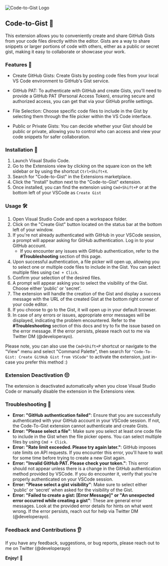 ![Code-to-Gist Logo](https://i.ibb.co/JzGq3YD/Code-To-Gist-logos-copy.jpg)

## Code-to-Gist 🤖

This extension allows you to conveniently create and share GitHub Gists from your code files directly within the editor. Gists are a way to share snippets or larger portions of code with others, either as a public or secret gist, making it easy to collaborate or showcase your work.

### Features 📙

- Create GitHub Gists: Create Gists by posting code files from your local VS Code environment to GitHub's Gist service.

- GitHub PAT: To authenticate with GitHub and create Gists, you'll need to provide a GitHub PAT (Personal Access Token), ensuring secure and authorized access, you can get that via your GitHub profile settings.

- File Selection: Choose specific code files to include in the Gist by selecting them through the file picker within the VS Code interface.

- Public or Private Gists: You can decide whether your Gist should be public or private, allowing you to control who can access and view your code snippets for safer collaboration.

### Installation 📝

1. Launch Visual Studio Code.
2. Go to the Extensions view by clicking on the square icon on the left sidebar or by using the shortcut `Ctrl+Shift+X`.
3. Search for "Code-to-Gist" in the Extensions marketplace.
4. Click the "Install" button next to the "Code-to-Gist" extension.
5. Once installed, you can find the extension using `Cmd+Shift+P` or at the bottom left of your VSCode as `Create Gist`

### Usage 🛠️

1. Open Visual Studio Code and open a workspace folder.
2. Click on the "Create Gist" button located on the status bar at the bottom left of your window.
3. If you're not already authenticated with GitHub in your VSCode session, a prompt will appear asking for GitHub authentication. Log in to your GitHub account.
   - If you encounter any issues with GitHub authentication, refer to the **#Troubleshooting** section of this page.
4. Upon successful authentication, a file picker will open up, allowing you to select one or multiple code files to include in the Gist. You can select multiple files using `Cmd + Click`.
5. Confirm your selection of the desired files.
6. A prompt will appear asking you to select the visibility of the Gist. Choose either 'public' or 'secret'.
7. The extension will handle the creation of the Gist and display a success message with the URL of the created Gist at the bottom right corner of your code editor.
8. If you choose to go to the Gist, it will open up in your default browser.
9. In case of any errors or issues, appropriate error messages will be displayed, indicating the problem encountered. Refer to the **#Troubleshooting** section of this docs and try to fix the issue based on the error message. If the error persists, please reach out to me via Twitter DM (@developerayo).

Please note, you can also use the `Cmd+Shift+P` shortcut or navigate to the "View" menu and select "Command Palette", then search for `"Code-To-Gist: Create GitHub Gist from VSCode"` to activate the extension, just in-case you prefer this method :)

### Extension Deactivation 😔

The extension is deactivated automatically when you close Visual Studio Code or manually disable the extension in the Extensions view.

### Troubleshooting 🐛

- **Error: "GitHub authentication failed"**: Ensure that you are successfully authenticated with your GitHub account in your VSCode session. If not, the Code-To-Gist extension cannot authenticate and create Gists.
- **Error: "Please select a file"**: Make sure you select at least one code file to include in the Gist when the file picker opens. You can select multiple files by using `Cmd + Click`.
- **Error: "Rate limit exceeded. Please try again later."**: GitHub imposes rate limits on API requests. If you encounter this error, you'll have to wait for some time before trying to create a new Gist again.
- **Error: "Invalid GitHub PAT. Please check your token."**: This error should not appear unless there is a change in the GitHub authentication method provided by VSCode. If you do encounter it, verify that you're properly authenticated on your VSCode session.
- **Error: "Please select a gist visibility"**: Make sure to select either 'public' or 'secret' when asked for the visibility of the Gist.
- **Error: "Failed to create a gist: [Error Message]" or "An unexpected error occurred while creating a gist"**: These are general error messages. Look at the provided error details for hints on what went wrong. If the error persists, reach out for help via Twitter DM (@developerayo).

### Feedback and Contributions 👂

If you have any feedback, suggestions, or bug reports, please reach out to me on Twitter (@developerayo)

**Enjoy!** 🧡
